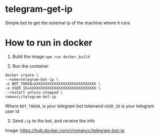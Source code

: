 # telegram-get-ip
Simple bot to get the external ip of the machine where it runs

# How to run in docker

1. Build the image
``npm run docker_build``

2. Run the container
```
docker create \
--name=telegram-bot-ip \
-e BOT_TOKEN=XXXXXXXXXXXXXXXXXXXXXXXXXXXX \
-e USER_ID=XXXXXXXXXXXXXXXXXXXXXXXXXXXXXX \
--restart unless-stopped \
romancc/telegram-bot-ip
```

Where `BOT_TOKEN`, is your telegram bot tokenand `USER_ID` is your telegram user id

3. Send `/ip` to the bot, and receive the info


Image: https://hub.docker.com/r/romancc/telegram-bot-ip
